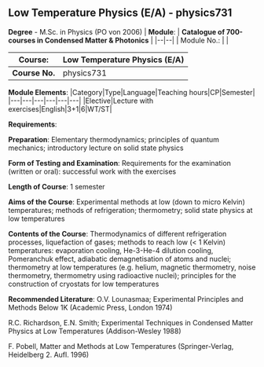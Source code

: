 ## Low Temperature Physics (E/A) - physics731

**Degree** - M.Sc. in Physics (PO von 2006)
| **Module**: | **Catalogue of 700-courses in Condensed Matter & Photonics** |
|--|--|
| Module No.: |  |

| **Course**: | Low Temperature Physics (E/A) |
|------|------|
| **Course No.** | physics731 |

**Module Elements**:
|Category|Type|Language|Teaching hours|CP|Semester|
|---|---|---|---|---|---|
|Elective|Lecture with exercises|English|3+1|6|WT/ST|

**Requirements**:


**Preparation**:
Elementary thermodynamics; principles of quantum mechanics; introductory lecture on solid state physics

**Form of Testing and Examination**:
Requirements for the examination (written or oral): successful work with the exercises

**Length of Course**:
1 semester

**Aims of the Course**:
Experimental methods at low (down to micro Kelvin) temperatures; methods of refrigeration; thermometry; solid state physics at low temperatures

**Contents of the Course**:
Thermodynamics of different refrigeration processes, liquefaction of gases; methods to reach low (< 1 Kelvin) temperatures: evaporation cooling, He-3-He-4 dilution cooling, Pomeranchuk effect, adiabatic demagnetisation of atoms and nuclei; thermometry at low temperatures (e.g. helium, magnetic thermometry, noise thermometry, thermometry using radioactive nuclei); principles for the construction of  cryostats for low temperatures

**Recommended Literature**:
O.V. Lounasmaa; Experimental Principles and Methods Below 1K (Academic Press, London 1974)

R.C. Richardson, E.N. Smith; Experimental Techniques in Condensed Matter Physics at Low Temperatures (Addison-Wesley 1988)

F. Pobell, Matter and Methods at Low Temperatures (Springer-Verlag, Heidelberg 2. Aufl. 1996)



